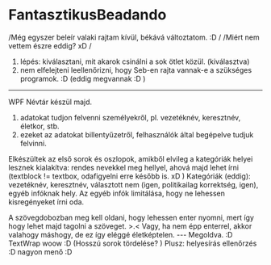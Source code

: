 # FantasztikusBeadando

/Még egyszer beleír valaki rajtam kívül, békává változtatom. :D /
/Miért nem vettem észre eddig? xD / 

1. lépés: kiválasztani, mit akarok csinálni a sok ötlet közül. (kiválasztva)
2. nem elfelejteni leellenőrizni, hogy Seb-en rajta vannak-e a szükséges programok. :D (eddig megvannak :D )

------

WPF Névtár készül majd.

1. adatokat tudjon felvenni személyekről, pl. vezetéknév, keresztnév, életkor, stb.
2. ezeket az adatokat billentyűzetről, felhasználók által begépelve tudjuk felvinni.

Elkészültek az első sorok és oszlopok, amikből elvileg a kategóriák helyei lesznek kialakítva:
rendes nevekkel meg hellyel, ahová majd lehet írni (textblock != textbox, odafigyelni erre később is. xD )
Kategóriák (eddig): vezetéknév, keresztnév, választott nem (igen, politikailag korrektség, igen), egyéb infóknak hely.
Az egyéb infók limitálása, hogy ne lehessen kisregényeket írni oda.

A szövegdobozban meg kell oldani, hogy lehessen enter nyomni, mert így hogy lehet majd tagolni a szöveget. >.<
Vagy, ha nem épp enterrel, akkor valahogy máshogy, de ez így eléggé életképtelen.
--- Megoldva. :D TextWrap woow :D (Hosszú sorok tördelése? )
Plusz: helyesírás ellenőrzés :D nagyon menő :D
